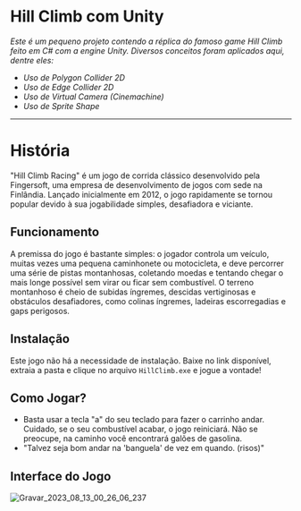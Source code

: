 # Hill Climb com Unity
<i>Este é um pequeno projeto contendo a réplica do famoso game Hill Climb feito em C# com a engine Unity. Diversos conceitos foram aplicados aqui, dentre eles:
- Uso de Polygon Collider 2D
- Uso de Edge Collider 2D
- Uso de Virtual Camera (Cinemachine)
- Uso de Sprite Shape
</i>  
<hr>

# História

"Hill Climb Racing" é um jogo de corrida clássico desenvolvido pela Fingersoft, uma empresa de desenvolvimento de jogos com sede na Finlândia. Lançado inicialmente em 2012, o jogo rapidamente se tornou popular devido à sua jogabilidade simples, desafiadora e viciante.

## Funcionamento

A premissa do jogo é bastante simples: o jogador controla um veículo, muitas vezes uma pequena caminhonete ou motocicleta, e deve percorrer uma série de pistas montanhosas, coletando moedas e tentando chegar o mais longe possível sem virar ou ficar sem combustível. O terreno montanhoso é cheio de subidas íngremes, descidas vertiginosas e obstáculos desafiadores, como colinas íngremes, ladeiras escorregadias e gaps perigosos.


## Instalação
Este jogo não há a necessidade de instalação. Baixe no link disponível, extraia a pasta e clique no arquivo `HillClimb.exe` e jogue a vontade!


## Como Jogar?
- Basta usar a tecla "a" do seu teclado para fazer o carrinho andar. Cuidado, se o seu combustível acabar, o jogo reiniciará. Não se preocupe, na caminho você encontrará galões de gasolina.
- "Talvez seja bom andar na 'banguela' de vez em quando. (risos)"

## Interface do Jogo


![Gravar_2023_08_13_00_26_06_237](https://github.com/Magah051/hill_climb_project_with_unity/assets/31749933/52e33e78-4e71-474f-a8c8-f35e7173f858)



